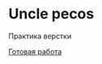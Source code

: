 

# Uncle pecos
Практика верстки

[Готовая работа](https://chillywilly91.github.io/Gihub/index.html "Готовая работа")
